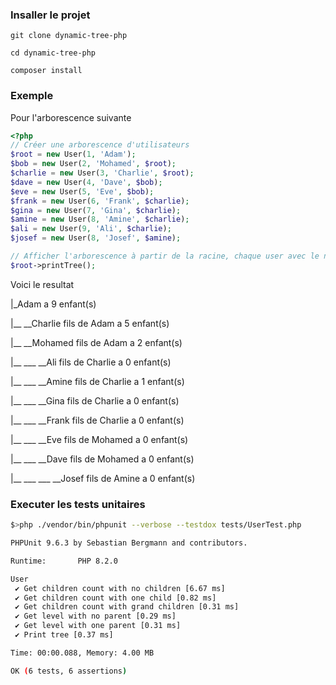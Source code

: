 
### Insaller le projet

 `git clone dynamic-tree-php `

 `cd dynamic-tree-php `

 `composer install `


### Exemple

Pour l'arborescence suivante 

```php
<?php
// Créer une arborescence d'utilisateurs
$root = new User(1, 'Adam');
$bob = new User(2, 'Mohamed', $root);
$charlie = new User(3, 'Charlie', $root);
$dave = new User(4, 'Dave', $bob);
$eve = new User(5, 'Eve', $bob);
$frank = new User(6, 'Frank', $charlie);
$gina = new User(7, 'Gina', $charlie);
$amine = new User(8, 'Amine', $charlie);
$ali = new User(9, 'Ali', $charlie);
$josef = new User(8, 'Josef', $amine);

// Afficher l'arborescence à partir de la racine, chaque user avec le nombre d'enfants
$root->printTree();
```

Voici le resultat


|_Adam a 9 enfant(s) 

|__ __Charlie fils de Adam a 5 enfant(s) 

|__ __Mohamed fils de Adam a 2 enfant(s) 

|__ ___ __Ali fils de Charlie a 0 enfant(s) 

|__ ___ __Amine fils de Charlie a 1 enfant(s) 

|__ ___ __Gina fils de Charlie a 0 enfant(s) 

|__ ___ __Frank fils de Charlie a 0 enfant(s) 

|__ ___ __Eve fils de Mohamed a 0 enfant(s) 

|__ ___ __Dave fils de Mohamed a 0 enfant(s) 

|__ ___ ___ __Josef fils de Amine a 0 enfant(s) 



 
### Executer les tests unitaires

```bash
$>php ./vendor/bin/phpunit --verbose --testdox tests/UserTest.php

PHPUnit 9.6.3 by Sebastian Bergmann and contributors.

Runtime:       PHP 8.2.0

User
 ✔ Get children count with no children [6.67 ms]
 ✔ Get children count with one child [0.82 ms]
 ✔ Get children count with grand children [0.31 ms]
 ✔ Get level with no parent [0.29 ms]
 ✔ Get level with one parent [0.31 ms]
 ✔ Print tree [0.37 ms]

Time: 00:00.088, Memory: 4.00 MB

OK (6 tests, 6 assertions)
```